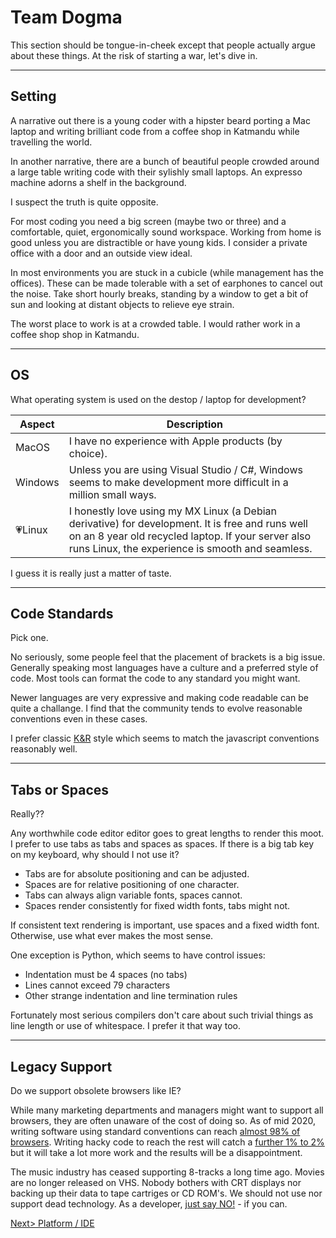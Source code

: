 # Team Dogma
This section should be tongue-in-cheek except that people actually argue about these things. At the risk of starting a war, let's dive in.

---
## Setting
A narrative out there is a young coder with a hipster beard porting a Mac laptop and writing brilliant code from a coffee shop in Katmandu while travelling the world. 

In another narrative, there are a bunch of beautiful people crowded around a large table writing code with their sylishly small laptops. An expresso machine adorns a shelf in the background.

I suspect the truth is quite opposite.

For most coding you need a big screen (maybe two or three) and a comfortable, quiet, ergonomically sound workspace. Working from home is good unless you are distractible or have young kids. I consider a private office with a door and an outside view ideal.

In most environments you are stuck in a cubicle (while management has the offices). These can be made tolerable with a set of earphones to cancel out the noise. Take short hourly breaks, standing by a window to get a bit of sun and looking at distant objects to relieve eye strain. 

The worst place to work is at a crowded table. I would rather work in a coffee shop shop in Katmandu.

---
## OS

What operating system is used on the destop / laptop for development? 

| Aspect | Description |
| ------ | ----------- |
| MacOS | I have no experience with Apple products (by choice). |
| Windows | Unless you are using Visual Studio / C#, Windows seems to make development more difficult in a million small ways. |
| 💗Linux | I honestly love using my MX Linux (a Debian derivative) for development. It is free and runs well on an 8 year old recycled laptop. If your server also runs Linux, the experience is smooth and seamless. |

I guess it is really just a matter of taste.

---
## Code Standards
Pick one.

No seriously, some people feel that the placement of brackets is a big issue. Generally speaking most languages have a culture and a preferred style of code. Most tools can format the code to any standard you might want.

Newer languages are very expressive and making code readable can be quite a challange. I find that the community tends to evolve reasonable conventions even in these cases.

I prefer classic [K&R](https://en.wikipedia.org/wiki/Indentation_style) style which seems to match the javascript conventions reasonably well.

---
## Tabs or Spaces

Really??

Any worthwhile code editor editor goes to great lengths to render this moot. I prefer to use tabs as tabs and spaces as spaces. If there is a big tab key on my keyboard, why should I not use it?

- Tabs are for absolute positioning and can be adjusted.
- Spaces are for relative positioning of one character.
- Tabs can always align variable fonts, spaces cannot.
- Spaces render consistently for fixed width fonts, tabs might not.

If consistent text rendering is important, use spaces and a fixed width font. Otherwise, use what ever makes the most sense.

One exception is Python, which seems to have control issues:
- Indentation must be 4 spaces (no tabs)
- Lines cannot exceed 79 characters
- Other strange indentation and line termination rules

Fortunately most serious compilers don't care about such trivial things as line length or use of whitespace. I prefer it that way too.

---
## Legacy Support
Do we support obsolete browsers like IE?

While many marketing departments and managers might want to support all browsers, they are often unaware of the cost of doing so. As of mid 2020, writing software using standard conventions can reach [almost 98% of browsers](https://caniuse.com/#feat=es6). Writing hacky code to reach the rest will catch a [further 1% to 2%](https://caniuse.com/#feat=es5) but it will take a lot more work and the results will be a disappointment.

The music industry has ceased supporting 8-tracks a long time ago. Movies are no longer released on VHS. Nobody bothers with CRT displays nor backing up their data to tape cartriges or CD ROM's. We should not use nor support dead technology. As a developer, [just say NO!](https://death-to-ie11.com/) - if you can.

[Next> Platform / IDE](PlatformIDE.md)